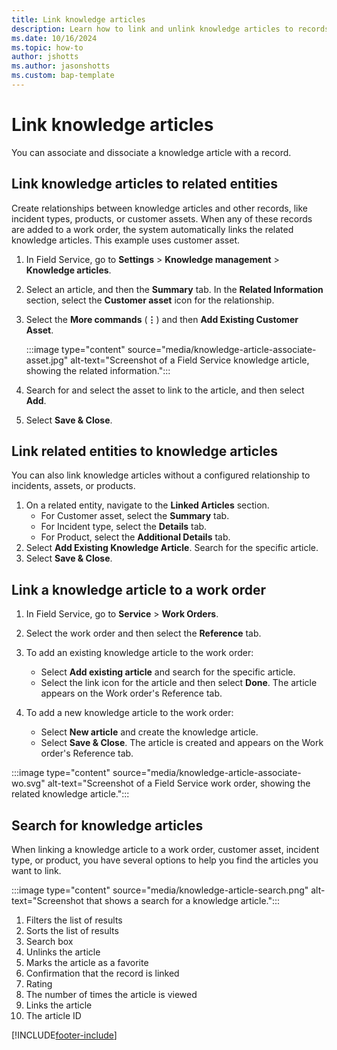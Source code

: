 ```yaml
---
title: Link knowledge articles
description: Learn how to link and unlink knowledge articles to records in Dynamics 365 Field Service.
ms.date: 10/16/2024
ms.topic: how-to
author: jshotts
ms.author: jasonshotts
ms.custom: bap-template
---
```


# Link knowledge articles

You can associate and dissociate a knowledge article with a record.

## Link knowledge articles to related entities

Create relationships between knowledge articles and other records, like incident types, products, or customer assets. When any of these records are added to a work order, the system automatically links the related knowledge articles. This example uses customer asset.

1. In Field Service, go to **Settings** > **Knowledge management** > **Knowledge articles**.

1. Select an article, and then the **Summary** tab. In the **Related Information** section, select the **Customer asset** icon for the relationship.

1. Select the **More commands** (**&vellip;**) and then **Add Existing Customer Asset**.

   :::image type="content" source="media/knowledge-article-associate-asset.jpg" alt-text="Screenshot of a Field Service knowledge article, showing the related information.":::

1. Search for and select the asset to link to the article, and then select **Add**.

1. Select **Save & Close**.

## Link related entities to knowledge articles

You can also link knowledge articles without a configured relationship to incidents, assets, or products.

1. On a related entity, navigate to the **Linked Articles** section.
   - For Customer asset, select the **Summary** tab.
   - For Incident type, select the **Details** tab.
   - For Product, select the **Additional Details** tab.
1. Select **Add Existing Knowledge Article**. Search for the specific article.
1. Select **Save & Close**.

## Link a knowledge article to a work order

1. In Field Service, go to **Service** > **Work Orders**.

1. Select the work order and then select the **Reference** tab.

1. To add an existing knowledge article to the work order:

   - Select **Add existing article** and search for the specific article.
   - Select the link icon for the article and then select **Done**. The article appears on the Work order's Reference tab.

1. To add a new knowledge article to the work order:

   - Select **New article** and create the knowledge article.
   - Select **Save & Close**. The article is created and appears on the Work order's Reference tab.

:::image type="content" source="media/knowledge-article-associate-wo.svg" alt-text="Screenshot of a Field Service work order, showing the related knowledge article.":::

## Search for knowledge articles

When linking a knowledge article to a work order, customer asset, incident type, or product, you have several options to help you find the articles you want to link.

:::image type="content" source="media/knowledge-article-search.png" alt-text="Screenshot that shows a search for a knowledge article.":::

1. Filters the list of results
1. Sorts the list of results
1. Search box
1. Unlinks the article
1. Marks the article as a favorite
1. Confirmation that the record is linked
1. Rating
1. The number of times the article is viewed
1. Links the article
1. The article ID

[!INCLUDE[footer-include](../includes/footer-banner.md)]
